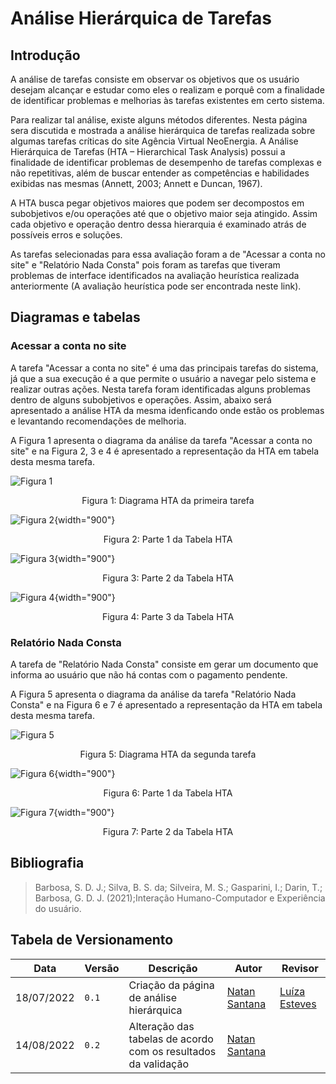 # Análise Hierárquica de Tarefas

## Introdução

A análise de tarefas consiste em observar os objetivos que os usuário desejam alcançar e estudar como eles o realizam e porquê com a finalidade de identificar problemas e melhorias às tarefas existentes em certo sistema.

Para realizar tal análise, existe alguns métodos diferentes. Nesta página sera discutida e mostrada a análise hierárquica de tarefas realizada sobre algumas tarefas críticas do site Agência Virtual NeoEnergia. A Análise Hierárquica de Tarefas (HTA – Hierarchical Task Analysis) possui a finalidade de identificar problemas de desempenho de tarefas complexas e não repetitivas, além de buscar entender as competências e habilidades exibidas nas mesmas (Annett, 2003; Annett e Duncan, 1967).

A HTA busca pegar objetivos maiores que podem ser decompostos em subobjetivos e/ou operações até que o objetivo maior seja atingido. Assim cada objetivo e operação dentro dessa hierarquia é examinado atrás de possíveis erros e soluções.

As tarefas selecionadas para essa avaliação foram a de "Acessar a conta no site" e "Relatório Nada Consta" pois foram as tarefas que tiveram problemas de interface identificados na avaliação heurística realizada anteriormente (A avaliação heurística pode ser encontrada neste link).

## Diagramas e tabelas

### Acessar a conta no site

A tarefa "Acessar a conta no site" é uma das principais tarefas do sistema, já que a sua execução é a que permite o usuário a navegar pelo sistema e realizar outras ações. Nesta tarefa foram identificadas alguns problemas dentro de alguns subobjetivos e operações. Assim, abaixo será apresentado a análise HTA da mesma idenficando onde estão os problemas e levantando recomendações de melhoria.

A Figura 1 apresenta o diagrama da análise da tarefa "Acessar a conta no site" e na Figura 2, 3 e 4 é apresentado a representação da HTA em tabela desta mesma tarefa.

![Figura 1](../../assets/analise_hierarquica/figura1.png)
<div style="text-align: center">
    Figura 1: Diagrama HTA da primeira tarefa
</div>

![Figura 2](../../assets/analise_hierarquica/figura2.png){width="900"}
<div style="text-align: center">
    Figura 2: Parte 1 da Tabela HTA
</div>

![Figura 3](../../assets/analise_hierarquica/figura7.png){width="900"}
<div style="text-align: center">
    Figura 3: Parte 2 da Tabela HTA
</div>

![Figura 4](../../assets/analise_hierarquica/figura3.png){width="900"}
<div style="text-align: center">
    Figura 4: Parte 3 da Tabela HTA
</div>

### Relatório Nada Consta

A tarefa de "Relatório Nada Consta" consiste em gerar um documento que informa ao usuário que não há contas com o pagamento pendente.

A Figura 5 apresenta o diagrama da análise da tarefa "Relatório Nada Consta" e na Figura 6 e 7 é apresentado a representação da HTA em tabela desta mesma tarefa.

![Figura 5](../../assets/analise_hierarquica/figura4.png)
<div style="text-align: center">
    Figura 5: Diagrama HTA da segunda tarefa
</div>

![Figura 6](../../assets/analise_hierarquica/figura5.png){width="900"}
<div style="text-align: center">
    Figura 6: Parte 1 da Tabela HTA
</div>

![Figura 7](../../assets/analise_hierarquica/figura6.png){width="900"}
<div style="text-align: center">
    Figura 7: Parte 2 da Tabela HTA
</div>

## Bibliografia
> Barbosa, S. D. J.; Silva, B. S. da; Silveira, M. S.; Gasparini, I.; Darin, T.; Barbosa, G. D. J. (2021);Interação Humano-Computador e Experiência do usuário.

## Tabela de Versionamento

| Data | Versão | Descrição | Autor | Revisor |
| ---- | ------ | --------- | ----- | ------- |
| 18/07/2022 | `0.1`  | Criação da página de análise hierárquica | [Natan Santana](https://github.com/Neitan2001) | [Luíza Esteves](https://github.com/luiza-esteves)
| 14/08/2022 | `0.2`  | Alteração das tabelas de acordo com os resultados da validação | [Natan Santana](https://github.com/Neitan2001) |
